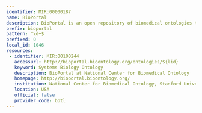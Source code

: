 ```yaml
---
identifier: MIR:00000187
name: BioPortal
description: BioPortal is an open repository of biomedical ontologies that provides access via Web services and Web browsers to ontologies developed in OWL, RDF, OBO format and Protégé frames. BioPortal functionality includes the ability to browse, search and visualize ontologies.
prefix: bioportal
pattern: ^\d+$
prefixed: 0
local_id: 1046
resources:
 - identifier: MIR:00100244
   accessurl: http://bioportal.bioontology.org/ontologies/${lid}
   keyword: Systems Biology Ontology
   description: BioPortal at National Center for Biomedical Ontology
   homepage: http://bioportal.bioontology.org/
   institution: National Center for Biomedical Ontology, Stanford University
   location: USA
   official: false
   provider_code: bptl
---
```

